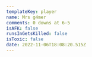 ```yaml
---
templateKey: player
name: Mrs g4mer
comments: 0 downs at 6-5
isAFK: false
runsInGetsKilled: false
isToxic: false
date: 2022-11-06T18:08:20.515Z
---
```

